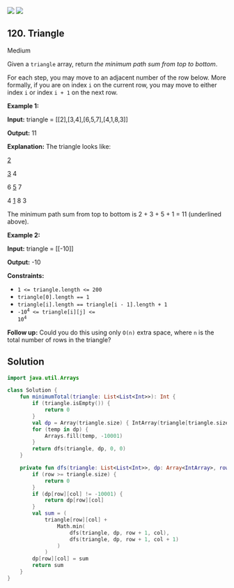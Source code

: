 [![](https://img.shields.io/github/stars/javadev/LeetCode-in-Kotlin?label=Stars&style=flat-square)](https://github.com/javadev/LeetCode-in-Kotlin)
[![](https://img.shields.io/github/forks/javadev/LeetCode-in-Kotlin?label=Fork%20me%20on%20GitHub%20&style=flat-square)](https://github.com/javadev/LeetCode-in-Kotlin/fork)

## 120\. Triangle

Medium

Given a `triangle` array, return _the minimum path sum from top to bottom_.

For each step, you may move to an adjacent number of the row below. More formally, if you are on index `i` on the current row, you may move to either index `i` or index `i + 1` on the next row.

**Example 1:**

**Input:** triangle = \[\[2],[3,4],[6,5,7],[4,1,8,3]]

**Output:** 11

**Explanation:** The triangle looks like: 
    
<ins>2</ins> 

<ins>3</ins> 4 

6 <ins>5</ins> 7 

4 <ins>1</ins> 8 3 

The minimum path sum from top to bottom is 2 + 3 + 5 + 1 = 11 (underlined above).

**Example 2:**

**Input:** triangle = \[\[-10]]

**Output:** -10

**Constraints:**

*   `1 <= triangle.length <= 200`
*   `triangle[0].length == 1`
*   `triangle[i].length == triangle[i - 1].length + 1`
*   <code>-10<sup>4</sup> <= triangle[i][j] <= 10<sup>4</sup></code>

**Follow up:** Could you do this using only `O(n)` extra space, where `n` is the total number of rows in the triangle?

## Solution

```kotlin
import java.util.Arrays

class Solution {
    fun minimumTotal(triangle: List<List<Int>>): Int {
        if (triangle.isEmpty()) {
            return 0
        }
        val dp = Array(triangle.size) { IntArray(triangle[triangle.size - 1].size) }
        for (temp in dp) {
            Arrays.fill(temp, -10001)
        }
        return dfs(triangle, dp, 0, 0)
    }

    private fun dfs(triangle: List<List<Int>>, dp: Array<IntArray>, row: Int, col: Int): Int {
        if (row >= triangle.size) {
            return 0
        }
        if (dp[row][col] != -10001) {
            return dp[row][col]
        }
        val sum = (
            triangle[row][col] +
                Math.min(
                    dfs(triangle, dp, row + 1, col),
                    dfs(triangle, dp, row + 1, col + 1)
                )
            )
        dp[row][col] = sum
        return sum
    }
}
```